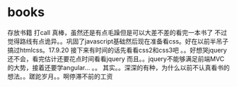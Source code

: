# books
存放书籍
打call
真棒，虽然还是有点毛躁但是可以大差不差的看完一本书了
不过觉得路线有点诡异。。巩固了javascript基础然后现在准备看css。好在以前半吊子搞过htmlcss。17.9.20
接下来有时间的话先看看css2和css3吧 。。好想哭jquery还不会，看完估计还要花点时间看看jquery
而且。。jquery不能够满足前端MVC的大势，接着还要学angular...
。。
其实。。深深的有种，为什么以前不认真看书的想法。。蹉跎岁月。。啊停滞不前的工资
